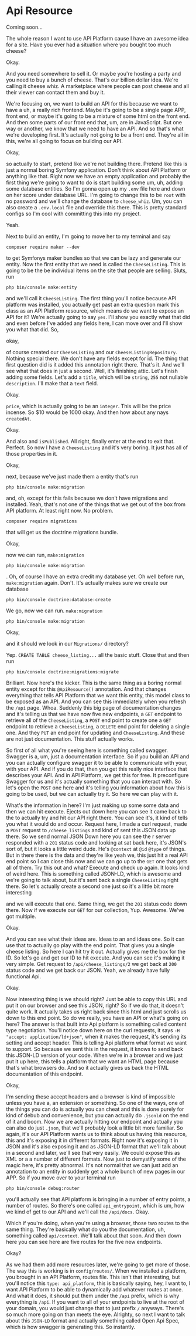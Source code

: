 # Api Resource

Coming soon...

The whole reason I want to use API Platform cause I have an awesome idea for a
site. Have you ever had a situation where you bought too much cheese?

Okay.

And you need somewhere to sell it. Or maybe you're hosting a party and you need to
buy a bunch of cheese. That's our billion dollar idea. We're calling it cheese whiz.
A marketplace where people can post cheese and all their viewer can contact them and
buy it.

We're focusing on, we want to build an API for this because we want to have a uh, a
really rich frontend. Maybe it's going to be a single page APP, front end, or maybe
it's going to be a mixture of some html on the front end. And then some parts of our
front end that, um, are in JavaScript. But one way or another, we know that we need
to have an API. And so that's what we're developing first. It's actually not going to
be a front end. They're all in this, we're all going to focus on building our API.

Okay,

so actually to start, pretend like we're not building there. Pretend like this is
just a normal boring Symfony application. Don't think about API Platform or anything
like that. Right now we have an empty application and probably the first thing we're
going to want to do is start building some um, uh, adding some database entities. So
I'm gonna open up my `.env` file here and down on her score under database URL. I'm
going to change this to be `root` with no password and we'll change the database to
`cheese_whiz`. Um, you can also create a `.env.local` file and override this
there. This is pretty standard configs so I'm cool with committing this into my
project.

Yeah.

Next to build an entity, I'm going to move her to my terminal and say 

```terminal
composer require maker --dev
```

to get Symfonys maker bundles so that we can be lazy and
generate our entity. Now the first entity that we need is called the `CheeseListing`.
This is going to be the be individual items on the site that people are selling.
Sluts, run 

```terminal
php bin/console make:entity
```

and we'll call it `CheeseListing`. The first thing
you'll notice because API platform was installed, you actually get past an extra
question mark this class as an API Platform resource, which means do we want to
expose an API for it? We're actually going to say `yes`. I'll show you exactly what
that did and even before I've added any fields here, I can move over and I'll show
you what that did. So,

okay,

of course created our `CheeseListing` and our `CheeseListingRepository`. Nothing
special there. We don't have any fields except for id. The thing that first question
did is it added this annotation right there. That's it. And we'll see what that does
in just a second. Well, it's finishing attic. Let's finish adding some fields. Let's
add a `title`, which will be `string`, `255` not nullable `description`. I'll make that a
`text` field.

Okay.

`price`, which is actually going to be an `integer`. This will be the price incense. So
$10 would be 1000 okay. And then how about any nays `createdAt`.

Okay.

And also and `isPublished`. All right, finally enter at the end to exit that. Perfect.
So now I have a `CheeseListing` and it's very boring. It just has all of those
properties in it.

Okay,

next, because we've just made them a entity that's run 

```terminal
php bin/console make:migration
```

and, oh, except for this fails because we don't have migrations and installed. Yeah,
that's not one of the things that we get out of the box from API platform. At least
right now. No problem. 

```terminal
composer require migrations
```

that will get us the doctrine migrations bundle.

Okay,

now we can run, `make:migration`

```terminal-silent
php bin/console make:migration
```

. Oh, of course I have an extra credit my
database yet. Oh well before run, `make:migration` again. Don't. It's actually makes
sure we create our database 

```terminal
php bin/console doctrine:database:create
```

We go, now we can run. `make:migration`

```terminal-silent
php bin/console make:migration
```

Okay,

and it should we look in our `Migrations/` directory?

Yep. `CREATE TABLE cheese_listing...` all the basic stuff. Close that and then run 

```terminal
php bin/console doctrine:migrations:migrate
```

Brilliant. Now here's the kicker.
This is the same thing as a boring normal entity except for this `@ApiResource()`
annotation. And that changes everything that tells API Platform that we want this
entity, this model class to be exposed as an API. And you can see this immediately
when you refresh the `/api` page. Whoa. Suddenly this big page of documentation changes
and it's telling us that we have now five new endpoints, a `GET` endpoint to retrieve
all of the `CheeseListing`, a `POST` end point to create one a `GET` endpoint to retrieve
a `CheeseListing`, a `DELETE` end point for deleting a single one. And they `PUT` an end
point for updating and `CheeseListing`. And these are not just documentation. This
stuff actually works.

So first of all what you're seeing here is something called swagger. Swagger is a,
um, just a documentation interface. So if you build an API and you can actually
configure swagger it to be able to communicate with your, with your API. And if you
do that, then you get this really nice interface that describes your API. And in
API Platform, we get this for free. It preconfigure Swagger for us and it's actually
something that you can interact with. So let's open the `POST` one here and it's
telling you information about how this is going to be used, but we can actually try
it. So here we can play with it.

What's the information in here? I'm just making up some some data and then we can hit
execute. Ejects out down here you can see it came back to the to actually try and hit
our API right there. You can see it's, it kind of tells you what it would do and
occur. Request here, I made a curl request, made a `POST` request to `/cheese_listings`
and kind of sent this JSON data up there. So we send normal JSON Down here you can
see the r server responded with a `201` status code and looking at sat back here,
it's JSON's sort of, but it looks a little weird dude. He's `@context` at `@id` `@type`
of things. But in there there is the data and they're like yeah we, this just hit a
real API end point so I can close this now and we can go up to the `GET` one that gets
all of them. Try this out and what? Execute and check up again. It looks kind of
weird here. This is something called JSON-LD, which is awesome and we're going to
talk about, but it's sent back a single `CheeseListing` right there. So let's actually
create a second one just so it's a little bit more interesting

and we will execute that one. Same thing, we get the `201` status code down
there. Now if we execute our `GET` for our collection, Yup. Awesome. We've got
multiple.

Okay.

And you can see what their ideas are. Ideas to an and ideas one. So it can use that
to actually go play with the end point. That gives you a single cheese listing. So
here I can hit try it out. Actually gives me the box for the ID. So let's go and get
our ID to hit execute. And you can see it's making it very simple. Get request to
`/api/cheese_listings/2` we get back at `200` status code and we get back our JSON.
Yeah, we already have fully functional Api.

Okay.

Now interesting thing is we should right? Just be able to copy this URL and put it on
our browser and see this JSON, right? So if we do that, it doesn't quite work. It
actually takes us right back since this html and just scrolls us down to this end
point. So do we really, you have an API or what's going on here? The answer is that
built into Api platform is something called content type negotiation. You'll notice
down here on the curl requests, it says `-H "accept: application/ld+json"`, when
it makes the request, it's sending its setting and accept header. This is telling Api
platform what format we want to support. So because we sent this in the request, it
knows to send back this JSON-LD version of your code. When we're in a browser and we
just put it up here, this tells a platform that we want an HTML page because that's
what browsers do. And so it actually gives us back the HTML documentation of this
endpoint.

Okay,

I'm sending these accept headers and a browser is kind of impossible unless you have
a, an extension or something. So one of the ways, one of the things you can do is
actually you can cheat and this is done purely for kind of debub and convenience, but
you can actually do `.jsonld` on the end of it and boom. Now we are actually
hitting our endpoint and actually you can also do just `.json`, that we'll
probably look a little bit more familiar. So again, it's our API Platform wants us to
think about us having this resource, this and it's exposing it in different formats.
Right now it's exposing it in JSON and it's also exposing it and as JSON-LD format
that we'll talk about in a second and later, we'll see that very easily. We could
expose this as XML or a a number of different formats. Now just to demystify some of
the magic here, it's pretty abnormal. It's not normal that we can just add an
annotation to an entity in suddenly get a whole bunch of new pages in our APP. So if
you move over to your terminal run 

```terminal
php bin/console debug:router
```

you'll actually
see that API platform is bringing in a number of entry points, a number of routes. So
there's one called `api_entrypoint`, which is um, how we kind of get to our API and
we'll call the `/api/docs`. Okay.

Which if you're doing, when you're using a browser, those two routes to the same
thing. They're basically what do you the documentation, uh, something called 
`api/context`. We'll talk about that soon. And then down here you can see here are five
routes for the five new endpoints.

Okay?

As we had them add more resources later, we're going to get more of those. The way
this is working is in `config/routes/`. When we installed a platform, you brought in an
API Platform, routes file. This isn't that interesting, but you'll notice this 
`type: api_platform`, this is basically saying, hey, I want to, I want API Platform
to be able to dynamically add whatever routes at once. And what it does, it should
put them under the `/api` prefix, which is why everything is `/api`. If you want to all
of your endpoints to live at the root of your domain, you would just change that to
just prefix `/` anyways. There's so much more going on than meets the eye. Alrighty, so
next I want to talk about this `JSON-LD` format and actually something called Open Api
Spec, which is how swagger is generating this. So instantly.